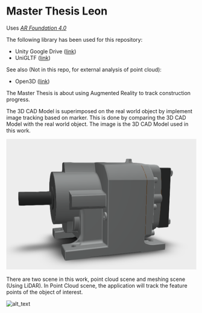 # Master Thesis Leon

Uses  [*AR Foundation 4.0*](https://docs.unity3d.com/Packages/com.unity.xr.arfoundation@4.0/manual/index.html) 

The following library has been used for this repository:

* Unity Google Drive ([link](https://github.com/Elringus/UnityGoogleDrive))
* UniGLTF ([link](https://github.com/ousttrue/UniGLTF))

See also (Not in this repo, for external analysis of point cloud):
* Open3D ([link](http://www.open3d.org/))

The Master Thesis is about using Augmented Reality to track construction progress.

The 3D CAD Model is superimposed on the real world object by implement image tracking based on marker. This is done by comparing the 3D CAD Model with the real world object.
The image is the 3D CAD Model used in this work.

![alt text](https://github.com/leonrevon/MasterThesisLeon/blob/main/image/CADModel.png?raw=true)


There are two scene in this work, point cloud scene and meshing scene (Using LiDAR).
In Point Cloud scene, the application will track the feature points of the object of interest.

![alt_text](https://imgflip.com/gif/4mdn8j)


